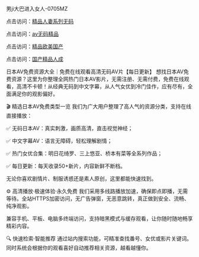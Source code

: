 
男ji大巴进入女人-0705MZ


点击访问：<a href="https://gfd-5xg.pages.dev/">精品人妻系列无码</a>

点击访问：<a href="https://cfad.pages.dev/">av无码精品</a>

点击访问：<a href="https://bsdf-5f5.pages.dev/">精品欧美国产</a>

点击访问：<a href="https://gsd-agv.pages.dev/">国产精品人成</a>



日本AV免费资源大全｜免费在线观看高清无码AV片【每日更新】
想找日本AV免费资源？这里为你整理全网热门日本AV影片，无需注册、无需付费，免费在线观看，高清不卡顿！从经典无码到中文字幕，从人气女优到冷门佳作，应有尽有，全面满足你的观影偏好。

🎬 精选日本AV免费类型一览
我们为广大用户整理了高人气的资源分类，支持在线直接播放：

✅ 无码日本AV：真实刺激，画质高清，直击视觉神经；

✅ 中文字幕AV：语言无障碍，轻松理解剧情；

✅ 热门女优合集：明日花绮罗、三上悠亚、桥本有菜等全系列作品；

✅ 每日更新：每天收录50+新片，内容新鲜不断档。

无论你喜欢剧情片、制服诱惑还是素人原创，这里都能快速找到。

⚙️ 高清播放·极速体验·永久免费
我们采用多线路播放加速，确保即点即播，无需等待。全站HTTPS加密访问，无广告弹窗，无恶意跳转，真正做到安全、流畅、纯净观影。

兼容手机、平板、电脑多终端访问，支持暗黑模式与缓存观看，让你随时随地畅享精彩内容。

🔍 快速检索·智能推荐
通过站内搜索功能，可精准查找番号、女优或影片关键词。同时系统会根据你的观看喜好自动推荐相关资源，越看越懂你。























<span style="display:none;">[Canonical link]( https://github.com/sec20250705/sec07 ）</span>
